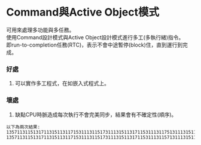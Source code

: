 # Command與Active Object模式
可用來處理多功能與多任務。  
使用Command設計模式與Active Object設計模式進行多工(多執行緒)指令。  
即run-to-completion任務(RTC)，表示不會中途暫停(block)住，直到運行到完成。  

### 好處
1. 可以實作多工程式，在如嵌入式程式上。

### 壞處
1. 缺點CPU時脈造成每次執行不會完美同步，結果會有不確定性(順序)。
```
以下為兩次結果:
13571131151317113151131171531113115173111315113171153111311751311131511731115311131715137
13571131151317113151131171531113115173111315113171153111311571311131511731115311131715137
```


